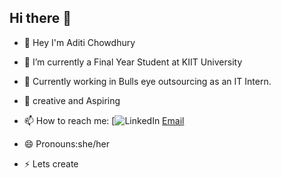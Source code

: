 ## Hi there 👋

- 🔭 Hey I'm Aditi Chowdhury
- 🌱 I’m currently a Final Year Student at KIIT University
- 👯 Currently working in Bulls eye outsourcing as an IT Intern.
- 💬 creative and Aspiring 
- 📫 How to reach me: 
[![LinkedIn](www.linkedin.com/in/aditi-chowdhury1612)
[Email](mailto:aditichowdhuryfbg@gmail.com)

- 😄 Pronouns:she/her
- ⚡ Lets create

